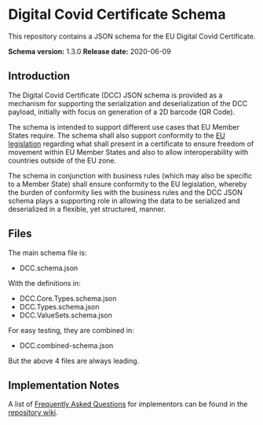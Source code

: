 # Digital Covid Certificate Schema

This repository contains a JSON schema for the EU Digital Covid Certificate.

**Schema version:** 1.3.0
**Release date:** 2020-06-09


## Introduction

The Digital Covid Certificate (DCC) JSON schema is provided as a mechanism for supporting the serialization and  deserialization of the DCC payload, initially with focus on generation of a 2D barcode (QR Code).

The schema is intended to support different use cases that EU Member States require. The schema shall also support conformity to the [EU legislation](https://eur-lex.europa.eu/legal-content/EN/TXT/?uri=CELEX:52021PC0130) regarding  what shall present in a certificate to ensure freedom of movement within EU Member States and also to allow interoperability with countries outside of the EU zone.

The schema in conjunction with business rules (which may also be specific to a Member State) shall ensure conformity to the EU legislation, whereby the burden of conformity lies with the business rules and the DCC JSON schema plays a supporting role in allowing the data to be serialized and deserialized in a flexible, yet structured, manner.


## Files

The main schema file is:

- DCC.schema.json

With the definitions in:

- DCC.Core.Types.schema.json
- DCC.Types.schema.json
- DCC.ValueSets.schema.json

For easy testing, they are combined in:

- DCC.combined-schema.json

But the above 4 files are always leading.

## Implementation Notes

A list of [Frequently Asked Questions](https://github.com/ehn-digital-green-development/ehn-dgc-schema/wiki/FAQ) for implementors can be found in the [repository wiki](https://github.com/ehn-digital-green-development/ehn-dgc-schema/wiki).
